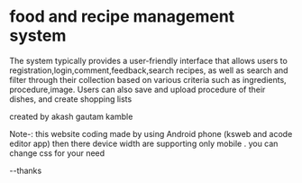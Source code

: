 # food and recipe management system
The system typically provides a user-friendly interface that allows users to registration,login,comment,feedback,search  recipes, as well as search and filter through their collection based on various criteria such as ingredients, procedure,image. Users can also save and upload procedure of their dishes, and create shopping lists 


created  by akash gautam kamble

Note-: this website coding made by using Android phone (ksweb and acode editor app) then there device width are supporting only mobile . you can change css for your need

 --thanks
